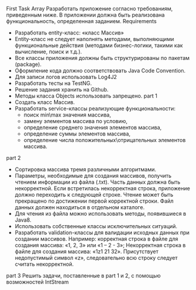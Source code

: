 First Task Array
Разработать приложение согласно требованиям, приведенным ниже. В приложении должна быть реализована функциональность, определенная заданием.
Requirements
- Разработать entity-класс: «класс Массив»
- Entity-класс не следует наполнять методами, выполняющими функциональные действия (методами бизнес-логики, такими как вычисление, поиск и т.д.).
- Все классы приложения должны быть структурированы по пакетам (package).
- Оформление кода должно соответствовать Java Code Convention.
- Для записи логов использовать Log4J2
- Разработать тесты на TestNG.
- Решение задания хранить на Github.
- Методы класса Objects использовать запрещено.
part 1
- Создать класс Массив.
- Разработать service-классы реализующие функциональности:
  * поиск min\max значения массива,
  * замену элементов массива по условию,
  * определение среднего значения элементов массива,
  * определение суммы элементов массива,
  * определение числа положительных\отрицательных элементов массива.

part 2
- Сортировка массива тремя различными алгоритмами.
- Параметры, необходимые для создания массивов, получить чтением информации из файла (.txt). Часть данных должна быть некорректной. Если встретилась некорректная строка, приложение должно переходить к следующей строке. Чтение может быть прекращено по достижении первой корректной строки. Файл данных должен находиться в отдельном каталоге.
- Для чтения из файла можно использовать методы, появившиеся в Java8.
- Использовать собственные классы исключительных ситуаций.
- Разработать validation-классы для валидации исходных данных при создании массивов.
Например: корректная строка в файле для создания массива: «1, 2, 3» или «1 – 2 - 3»;
Некорректная строка в файле для создания массива: «1z1 21 32». Присутствует недопустимый символ
«z», следовательно всю строку следует считать некорректной.

part 3
Решить задачи, поставленные в part 1 и 2, с помощью возможностей IntStream
